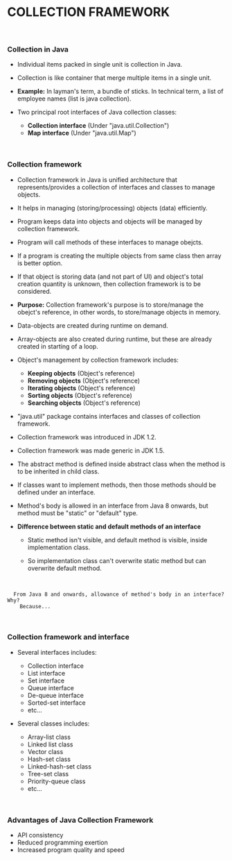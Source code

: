 # **COLLECTION FRAMEWORK**

<br>

### **Collection in Java**

+ Individual items packed in single unit is collection in Java.

+ Collection is like container that merge multiple items in a single unit.

+ **Example:** In layman's term, a bundle of sticks. In technical term, a list of employee names (list is java collection).

+ Two principal root interfaces of Java collection classes:
  + **Collection interface** (Under "java.util.Collection")
  + **Map interface** (Under "java.util.Map")

<br>

### **Collection framework**

+ Collection framework in Java is unified architecture that represents/provides a collection of interfaces and classes to manage objects.

+ It helps in managing (storing/processing) objects (data) efficiently.

+ Program keeps data into objects and objects will be managed by collection framework.

+ Program will call methods of these interfaces to manage obejcts.

+ If a program is creating the multiple objects from same class then array is better option.

+ If that object is storing data (and not part of UI) and object's total creation quantity is unknown, then collection framework is to be considered.

+ **Purpose:** Collection framework's purpose is to store/manage the obejct's reference, in other words, to store/manage objects in memory.

+ Data-objects are created during runtime on demand.

+ Array-objects are also created during runtime, but these are already created in starting of a loop.

+ Object's management by collection framework includes:
  + **Keeping objects** (Object's reference)
  + **Removing objects** (Object's reference)
  + **Iterating objects** (Object's reference)
  + **Sorting objects** (Object's reference)
  + **Searching objects** (Object's reference)

+ "java.util" package contains interfaces and classes of collection framework.

+ Collection framework was introduced in JDK 1.2.

+ Collection framework was made generic in JDK 1.5.

+ The abstract method is defined inside abstract class when the method is to be inherited in child class.

+ If classes want to implement methods, then those methods should be defined under an interface.

+ Method's body is allowed in an interface from Java 8 onwards, but method must be "static" or "default" type.

+ **Difference between static and default methods of an interface**
  + Static method isn't visible, and default method is visible, inside implementation class.

  + So implementation class can't overwrite static method but can overwrite default method.

<br>

```
  From Java 8 and onwards, allowance of method's body in an interface? Why?
    Because...
```

<br>

### **Collection framework and interface**

+ Several interfaces includes:
  + Collection interface
  + List interface
  + Set interface
  + Queue interface
  + De-queue interface
  + Sorted-set interface
  + etc...

+ Several classes includes:
  + Array-list class
  + Linked list class
  + Vector class
  + Hash-set class
  + Linked-hash-set class
  + Tree-set class
  + Priority-queue class
  + etc...

<br>

### **Advantages of Java Collection Framework**

+ API consistency
+ Reduced programming exertion
+ Increased program quality and speed
